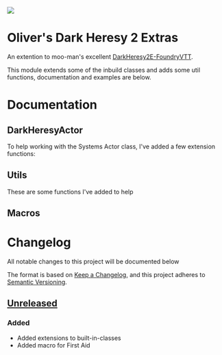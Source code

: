 ![](https://img.shields.io/badge/Foundry-v0.7.9-informational)
<!--- TODO: do the below -->

<!--- Downloads @ Latest Badge -->
<!--- replace <user>/<repo> with your username/repository -->
<!--- ![Latest Release Download Count](https://img.shields.io/github/downloads/<user>/<repo>/latest/module.zip) -->

<!--- Forge Bazaar Install % Badge -->
<!--- replace <your-module-name> with the `name` in your manifest -->
<!--- ![Forge Installs](https://img.shields.io/badge/dynamic/json?label=Forge%20Installs&query=package.installs&suffix=%25&url=https%3A%2F%2Fforge-vtt.com%2Fapi%2Fbazaar%2Fpackage%2F<your-module-name>&colorB=4aa94a) -->

# Oliver's Dark Heresy 2 Extras

An extention to moo-man's excellent [DarkHeresy2E-FoundryVTT](https://github.com/moo-man/DarkHeresy2E-FoundryVTT).

This module extends some of the inbuild classes and adds some util functions, documentation and examples are below.

# Documentation

## DarkHeresyActor

To help working with the Systems Actor class, I've added a few extension functions:

## Utils

These are some functions I've added to help

## Macros

# Changelog

All notable changes to this project will be documented below

The format is based on [Keep a Changelog](https://keepachangelog.com/en/1.0.0/),
and this project adheres to [Semantic Versioning](https://semver.org/spec/v2.0.0.html).

## [Unreleased]

### Added 

- Added extensions to built-in-classes
- Added macro for First Aid

<!--
## [0.0.1] - 2014-08-09

### Added

- Better explanation of the difference between the file ("CHANGELOG")
  and its function "the change log".

### Changed

- Refer to a "change log" instead of a "CHANGELOG" throughout the site
  to differentiate between the file and the purpose of the file — the
  logging of changes.

### Removed

- Remove empty sections from CHANGELOG, they occupy too much space and
  create too much noise in the file. People will have to assume that the
  missing sections were intentionally left out because they contained no
  notable changes.
-->

[unreleased]: https://github.com/Akeboshiwind/olivers-dh2-extras/compare/0.0.1...HEAD
<!-- [0.0.2]: https://github.com/Akeboshiwind/olivers-dh2-extras/compare/0.0.1...0.0.2
[0.0.1]: https://github.com/Akeboshiwind/olivers-dh2-extras/releases/tag/0.0.1
-->
